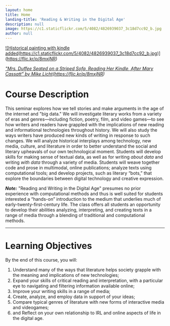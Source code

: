 ```yaml
---
layout: home
title: Home
landing-title: 'Reading & Writing in the Digital Age'
description: null
image: https://c1.staticflickr.com/5/4082/4826939037_3c18d7cc92_b.jpg
author: null
---
```


[!\[Historical painting with kindle added]()(https://c1.staticflickr.com/5/4082/4826939037_3c18d7cc92_b.jpg)](https://flic.kr/p/8mxjNR)  

*["Mrs. Duffee Seated on a Striped Sofa, Reading Her Kindle, After Mary Cassatt" by Mike Licht]()(https://flic.kr/p/8mxjNR)*

# Course Description

This seminar explores how we tell stories and make arguments in the age of the internet and "big data." We will investigate literary works from a variety of eras and genres—including fiction, poetry, film, and video games—to see how writers and readers have grappled with the implications of new reading and informational technologies throughout history. We will also study the ways writers have produced new kinds of writing in response to such changes. We will analyze historical interplays among technology, new media, culture, and literature in order to better understand the social and literary upheavals of our own technological moment. Students will develop skills for making sense of textual data, as well as for writing *about data* and writing *with data* through a variety of media. Students will weave together code and prose in multimodal, online publications; analyze texts using computational tools; and develop projects, such as literary “bots,” that explore the boundaries between digital technology and creative expression.

***Note:*** "Reading and Writing in the Digital Age" presumes no prior experience with computational methods and thus is well suited for students interested a “hands-on” introduction to the medium that underlies much of early-twenty-first-century life. The class offers all students an opportunity to develop their abilities analyzing, interpreting, and creating texts in a range of media through a blending of traditional and computational methods.

---- -

# Learning Objectives

By the end of this course, you will:

1. Understand many of the ways that literature helps society grapple with the meaning and implications of new technologies;
2. Expand your skills of critical reading and interpretation, with a particular eye to navigating and filtering information available online;
3. Improve your writing skills in a range of media;
4. Create, analyze, and employ data in support of your ideas;
5. Compare typical genres of literature with new forms of interactive media and videogames;
6. and Reflect on your own relationship to IRL and online aspects of life in the digital age.

